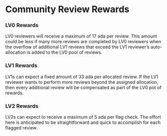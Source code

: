 # **Community Review Rewards**

### **LV0 Rewards**
LV0 reviewers will receive a maximum of 17 ada per review. This amount could be less if many more reviews are completed by LV0 reviewers when the overflow of additional LV1 reviews that exceed the LV1 reviewer’s auto-allocation is added to the LV0 pool of reviews.      

### **LV1 Rewards**
LV1s can expect a fixed amount of 33 ada per allocated review. If the LV1 reviewer wants to perform more reviews beyond the assigned allocation, then every additional review will be compensated as part of the LV0 pot of rewards.    

### **LV2 Rewards**
LV2s can expect to receive a maximum of 5 ada per flag check.  The effort here is anticipated to be straightforward and quick to accomplish for each flagged review.
